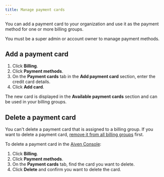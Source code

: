```yaml
---
title: Manage payment cards
---
```


You can add a payment card to your organization and use it as the payment method for one or more billing groups.

You must be a super admin or account owner to manage payment methods.

## Add a payment card

1.  Click **Billing**.
1.  Click **Payment methods**.
1.  On the **Payment cards** tab in the **Add payment card** section,
    enter the credit card details.
1.  Click **Add card**.

The new card is displayed in the **Available payment cards** section and
can be used in your billing groups.

## Delete a payment card

You can't delete a payment card that is assigned to a billing group. If
you want to delete a payment card,
[remove it from all billing groups](/docs/platform/howto/use-billing-groups) first.

To delete a payment card in the [Aiven Console](https://console.aiven.io/):

1.  Click **Billing**.
1.  Click **Payment methods**.
1.  On the **Payment cards** tab, find the card you want to delete.
1.  Click **Delete** and confirm you want to delete the card.
